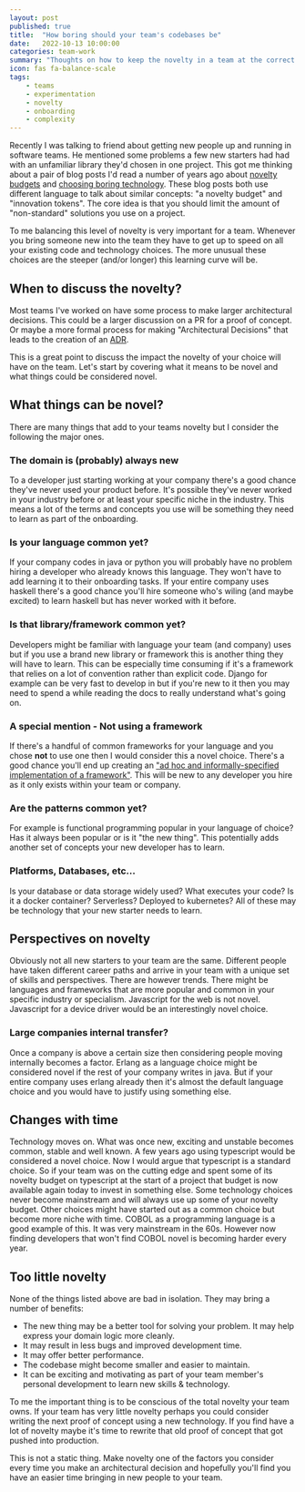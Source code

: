 ```yaml
---
layout: post
published: true
title:  "How boring should your team's codebases be"
date:   2022-10-13 10:00:00
categories: team-work
summary: "Thoughts on how to keep the novelty in a team at the correct level for easy onboarding"
icon: fas fa-balance-scale
tags:
    - teams
    - experimentation
    - novelty
    - onboarding
    - complexity
---
```


Recently I was talking to friend about getting new people up and running in software teams. He mentioned some problems
a few new starters had had with an unfamiliar library they'd chosen in one project. This got me thinking about a pair 
of blog posts I'd read a number of years ago about [novelty budgets](https://shimweasel.com/2018/08/25/novelty-budgets) 
and [choosing boring technology](https://mcfunley.com/choose-boring-technology). These blog posts both use different 
language to talk about similar concepts: "a novelty budget" and "innovation tokens". The core idea is that you should 
limit the amount of "non-standard" solutions you use on a project. 

To me balancing this level of novelty is very important for a team. Whenever you bring someone new into the team they
have to get up to speed on all your existing code and technology choices. The more unusual these choices are the steeper
(and/or longer) this learning curve will be.

## When to discuss the novelty? 
Most teams I've worked on have some process to make larger architectural decisions. This could be a larger discussion
on a PR for a proof of concept. Or maybe a more formal process for making "Architectural Decisions" that leads
to the creation of an [ADR](https://adr.github.io/).

This is a great point to discuss the impact the novelty of your choice will have on the team. Let's start by covering 
what it means to be novel and what things could be considered novel.
 
## What things can be novel?
There are many things that add to your teams novelty but I consider the following the major ones.

### The domain is (probably) always new
To a developer just starting working at your company there's a good chance they've never used your product before. 
It's possible they've never worked in your industry before or at least your specific niche in the industry. This means a 
lot of the terms and concepts you use will be something they need to learn as part of the onboarding.

### Is your language common yet?
If your company codes in java or python you will probably have no problem hiring a developer who already knows this 
language. They won't have to add learning it to their onboarding tasks. If your entire company uses haskell there's a 
good chance you'll hire someone who's wiling (and maybe excited) to learn haskell but has never worked with it before.

### Is that library/framework common yet?
Developers might be familiar with language your team (and company) uses but if you use a brand new library or framework
this is another thing they will have to learn. This can be especially time consuming if it's a framework that relies on
a lot of convention rather than explicit code. Django for example can be very fast to develop in but if you're new to it
then you may need to spend a while reading the docs to really understand what's going on.

### A special mention - Not using a framework
If there's a handful of common frameworks for your language and you chose **not** to use one then I would consider
this a novel choice. There's a good chance you'll end up creating an ["ad hoc and informally-specified
implementation of a framework"](https://en.wikipedia.org/wiki/Greenspun%27s_tenth_rule). This will be new to any developer you hire as it only exists within your team or company.

### Are the patterns common yet?
For example is functional programming popular in your language of choice? Has it always been popular or is it 
"the new thing". This potentially adds another set of concepts your new developer has to learn.

### Platforms, Databases, etc...
Is your database or data storage widely used? What executes your code? Is it a docker container? Serverless? Deployed
to kubernetes? All of these may be technology that your new starter needs to learn.

## Perspectives on novelty
Obviously not all new starters to your team are the same. Different people have taken different career paths and arrive
in your team with a unique set of skills and perspectives. There are however trends. There might be languages and 
frameworks that are more popular and common in your specific industry or specialism. Javascript for the web is not novel. 
Javascript for a device driver would be an interestingly novel choice.

### Large companies internal transfer?
Once a company is above a certain size then considering people moving internally becomes a factor. Erlang as a 
language choice might be considered novel if the rest of your company writes in java. But if your entire company uses
erlang already then it's almost the default language choice and you would have to justify using something else.

## Changes with time
Technology moves on. What was once new, exciting and unstable becomes common, stable and well known. A few years ago
using typescript would be considered a novel choice. Now I would argue that typescript is a standard choice. So if your
team was on the cutting edge and spent some of its novelty budget on typescript at the start of a project that budget is 
now available again today to invest in something else. Some technology choices never become mainstream and will always
use up some of your novelty budget. Other choices might have started out as a common choice but become more niche with 
time. COBOL as a programming language is a good example of this. It was very mainstream in the 60s. However now finding 
developers that won't find COBOL novel is becoming harder every year.

## Too little novelty
None of the things listed above are bad in isolation. They may bring a number of benefits:

* The new thing may be a better tool for solving your problem. It may help express your domain logic more cleanly.
* It may result in less bugs and improved development time.
* It may offer better performance.
* The codebase might become smaller and easier to maintain.
* It can be exciting and motivating as part of your team member's personal development to learn new skills & technology.

To me the important thing is to be conscious of the total novelty your team owns. If your team has very little novelty
perhaps you could consider writing the next proof of concept using a new technology. If you find have a lot of novelty 
maybe it's time to rewrite that old proof of concept that got pushed into production.

This is not a static thing. Make novelty one of the factors you consider every time you make an architectural decision 
and hopefully you'll  find you have an easier time bringing in new people to your team.

